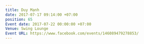```yaml
---
title: Duy Mạnh
date: 2017-07-17 09:14:00 +07:00
position: 65
Event date: 2017-07-22 00:00:00 +07:00
Venue: Swing Lounge
Event URL: https://www.facebook.com/events/146089479278853/
---
```


